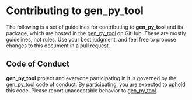# Contributing to gen_py_tool

The following is a set of guidelines for contributing to **gen_py_tool** and its package, which are hosted in the [gen_py_tool](https://github.com/vroncevic/gen_py_tool) on GitHub. These are mostly guidelines, not rules. Use your best judgment, and feel free to propose changes to this document in a pull request.

## Code of Conduct

**gen_py_tool** project and everyone participating in it is governed by the [gen_py_tool code of conduct](CODE_OF_CONDUCT.md). By participating, you are expected to uphold this code. Please report unacceptable behavior to [gen_py_tool](mailto:elektron.ronca@gmail.com).
